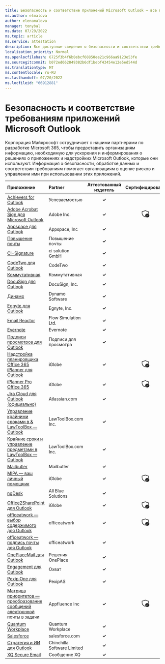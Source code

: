 ```yaml
---
title: Безопасность и соответствие приложений Microsoft Outlook — все приложения
ms.author: elmalova
author: elenamalova
manager: tonybal
ms.date: 07/20/2022
ms.topic: article
ms.service: attestation
description: Все доступные сведения о безопасности и соответствии требованиям для всех приложений Microsoft Outlook.
localization_priority: Normal
ms.openlocfilehash: 6725f3b4f6b0ebcf60850ee21c966aa9123e53fe
ms.sourcegitcommit: b072ed662849382b6df1bebf43454e12e5ed544d
ms.translationtype: MT
ms.contentlocale: ru-RU
ms.lasthandoff: 07/20/2022
ms.locfileid: "66912881"
---
```

# <a name="microsoft-outlook-apps-security-and-compliance"></a>Безопасность и соответствие требованиям приложений Microsoft Outlook

Корпорация Майкрософт сотрудничает с нашими партнерами по разработке Microsoft 365, чтобы предоставить организациям информацию, необходимую для ускорения и информирования о решениях о приложениях и надстройких Microsoft Outlook, которые они используют. Информация о безопасности, обработке данных и соответствии требованиям помогает организациям в оценке рисков и управлении ими при использовании этих приложений.

| **Приложение** | **Partner** | **Аттестованный издатель** | **Сертифицировано** |
|:--------|:------------|:----------------------:|:-------------:|
| [Achievers for Outlook](./achievers-for-outlook.md) | Успеваемостью | **✓** |  |
| [Adobe Acrobat Sign для Microsoft Outlook](./adobe-inc-acrobat-sign-for-microsoft-outlook.md) | Adobe Inc. | **✓** | <img alt="Certified application badge" src="../media/certified-badge.png" height="25" width="25" /> |
| [Appspace для Outlook](./appspace-inc-for-outlook.md) | Appspace, Inc | **✓** |  |
| [Повышение почты](./boost-my-mail.md) | Повышение почты | **✓** |  |
| [CI-Signature](./ci-solution-gmbh-signature.md) | ci solution GmbH | **✓** |  |
| [CodeTwo для Outlook](./codetwo-for-outlook.md) | CodeTwo | **✓** |  |
| [Коммутативная](./commuty.md) | Коммутативная | **✓** |  |
| [DocuSign для Outlook](./docusign-inc-for-outlook.md) | DocuSign, Inc. | **✓** |  |
| [Динамо](./dynamo-software.md) | Dynamo Software | **✓** |  |
| [Egnyte для Outlook](./egnyte-inc-for-outlook.md) | Egnyte, Inc. | **✓** |  |
| [Email Reactor](./flow-simulation-ltd-email-reactor.md) | Flow Simulation Ltd. | **✓** |  |
| [Evernote](./evernote.md) | Evernote | **✓** |  |
| [Подписи просмотров для Outlook](./impression-signatures-for-outlook.md) | Подписи для просмотра | **✓** |  |
| [Надстройка планировщика Office 365 iPlanner для Outlook](./iglobe-iplanner-office-365-planner-add-in-for-outlook.md) | iGlobe | **✓** | <img alt="Certified application badge" src="../media/certified-badge.png" height="25" width="25" /> |
| [iPlanner Pro Office 365](./iglobe-iplanner-pro-office-365.md) | iGlobe | **✓** | <img alt="Certified application badge" src="../media/certified-badge.png" height="25" width="25" /> |
| [Jira Cloud для Outlook (официально)](./atlassiancom-jira-cloud-for-outlook-official.md) | Atlassian.com | **✓** |  |
| [Управление крайними сроками в &amp; LawToolBox — Outlook](./lawtoolboxcom-inc-lawtoolbox-deadlinesmatter-management-outlook.md) | LawToolBox.com Inc. | **✓** |  |
| [Крайние сроки и управление предметами в LawToolBox — Outlook](./lawtoolboxcom-inc-lawtoolbox-deadlines-and-matter-management-outlook.md) | LawToolBox.com Inc. | **✓** |  |
| [Mailbutler](./mailbutler.md) | Mailbutler | **✓** |  |
| [MIPA — ваш личный помощник](./iglobe-mipa-your-own-personal-assistant.md) | iGlobe | **✓** | <img alt="Certified application badge" src="../media/certified-badge.png" height="25" width="25" /> |
| [ngDesk](./all-blue-solutions-ngdesk.md) | All Blue Solutions | **✓** |  |
| [Office2SharePoint для Outlook](./iglobe-office2sharepoint-for-outlook.md) | iGlobe | **✓** | <img alt="Certified application badge" src="../media/certified-badge.png" height="25" width="25" /> |
| [officeatwork — выбор содержимого для Outlook](./officeatwork-officeatworkcontent-chooser-for-outlook.md) | officeatwork | **✓** | <img alt="Certified application badge" src="../media/certified-badge.png" height="25" width="25" /> |
| [officeatwork — подпись почты для Outlook](./officeatwork-officeatworkmail-signature-for-outlook.md) | officeatwork | **✓** |  |
| [OnePlaceMail для Outlook](./oneplace-solutions-oneplacemail-for-outlook.md) | Решения OnePlace | **✓** |  |
| [Engagement для Outlook](./outreach-sales-engagement-for-outlook.md) | Охват | **✓** |  |
| [Pexip One для Outlook](./pexipas-pexip-one-for-outlook.md) | PexipAS | **✓** |  |
| [Матрица приоритетов — преобразование сообщений электронной почты в задачи](./appfluence-inc-priority-matrix-turn-emails-into-tasks.md) | Appfluence Inc | **✓** | <img alt="Certified application badge" src="../media/certified-badge.png" height="25" width="25" /> |
| [Quantum Workplace](./quantum-workplace.md) | Quantum Workplace | **✓** |  |
| [Salesforce](./salesforcecom-salesforce.md) | salesforce.com | **✓** |  |
| [Стратегия и ИИ для Outlook](./chinchilla-software-limited-strategy-ai-for-outlook.md) | Chinchilla Software Limited | **✓** |  |
| [XQ Secure Email](./xq-message-secure-email.md) | Сообщение XQ | **✓** |  |

